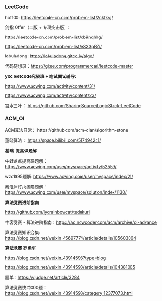 ### LeetCode 

hot100:  https://leetcode-cn.com/problem-list/2cktkvj/

剑指 Offer（二版 + 专项突击版）： 

https://leetcode-cn.com/problem-list/xb9nqhhg/

https://leetcode-cn.com/problem-list/e8X3pBZi/

labuladong:  https://labuladong.gitee.io/algo/

代码随想录：https://gitee.com/programmercarl/leetcode-master

**yxc leetcode究极班 + 笔试面试辅导:**

https://www.acwing.com/activity/content/31/

https://www.acwing.com/activity/content/23/

宫水三叶： https://github.com/SharingSource/LogicStack-LeetCode

### ACM_OI 

ACM算法日常： https://github.com/acm-clan/algorithm-stone

董晓算法： https://space.bilibili.com/517494241/

**基础-提高课题解**

牛蛙点点提高课题解：https://www.acwing.com/user/myspace/activity/52559/

wzc1995题解: https://www.acwing.com/user/myspace/index/21/

秦淮岸灯火阑珊题解：https://www.acwing.com/user/myspace/solution/index/1130/

**算法竞赛进阶指南**

https://github.com/lydrainbowcat/tedukuri

牛客竞赛 - 算法进阶指南：https://ac.nowcoder.com/acm/archive/oi-advance

算法竞赛知识合集: https://blog.csdn.net/weixin_45697774/article/details/105603064

**算法竞赛 罗勇军**

https://blog.csdn.net/weixin_43914593?type=blog

https://blog.csdn.net/weixin_43914593/article/details/104381005

题单：https://vjudge.net/article/3284

算法竞赛快冲300题： https://blog.csdn.net/weixin_43914593/category_12377073.html

